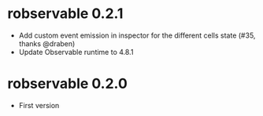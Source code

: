# robservable 0.2.1

* Add custom event emission in inspector for the different cells state (#35, thanks @draben)
* Update Observable runtime to 4.8.1

# robservable 0.2.0

* First version
